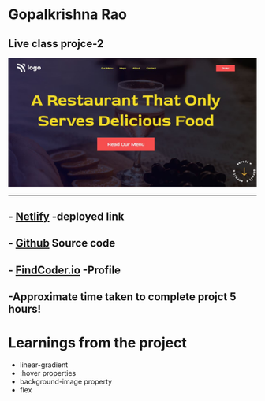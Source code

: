 
# **Gopalkrishna Rao**


## Live class projce-2
![preview](./Screenshot/Capture.JPG)
***

## - [Netlify](https://project2restaurant.netlify.app/) -deployed link


## -  [Github](https://github.com/GopalkrishaRao/WebDev/tree/main/LC%20Project%202) Source code

## -  [FindCoder.io](https://www.findcoder.io/u/hrgkrao) -Profile 

## -Approximate time taken to complete projct **5 hours!**

# __Learnings from the project__

- linear-gradient
- :hover properties
- background-image property
- flex









